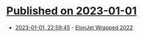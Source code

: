 # [Published on 2023-01-01](index.md)

* [2023-01-01, 22:59:45](https://news.ycombinator.com/item?id=34212012) - [ElonJet Wrapped 2022](http://elonjet.net/wrapped22/)
